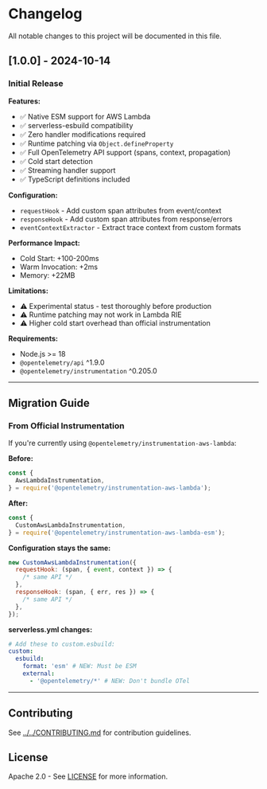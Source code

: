 # Changelog

All notable changes to this project will be documented in this file.

## [1.0.0] - 2024-10-14

### Initial Release

**Features:**

- ✅ Native ESM support for AWS Lambda
- ✅ serverless-esbuild compatibility
- ✅ Zero handler modifications required
- ✅ Runtime patching via `Object.defineProperty`
- ✅ Full OpenTelemetry API support (spans, context, propagation)
- ✅ Cold start detection
- ✅ Streaming handler support
- ✅ TypeScript definitions included

**Configuration:**

- `requestHook` - Add custom span attributes from event/context
- `responseHook` - Add custom span attributes from response/errors
- `eventContextExtractor` - Extract trace context from custom formats

**Performance Impact:**

- Cold Start: +100-200ms
- Warm Invocation: +2ms
- Memory: +22MB

**Limitations:**

- ⚠️ Experimental status - test thoroughly before production
- ⚠️ Runtime patching may not work in Lambda RIE
- ⚠️ Higher cold start overhead than official instrumentation

**Requirements:**

- Node.js >= 18
- `@opentelemetry/api` ^1.9.0
- `@opentelemetry/instrumentation` ^0.205.0

---

## Migration Guide

### From Official Instrumentation

If you're currently using `@opentelemetry/instrumentation-aws-lambda`:

**Before:**

```javascript
const {
  AwsLambdaInstrumentation,
} = require('@opentelemetry/instrumentation-aws-lambda');
```

**After:**

```javascript
const {
  CustomAwsLambdaInstrumentation,
} = require('@opentelemetry/instrumentation-aws-lambda-esm');
```

**Configuration stays the same:**

```javascript
new CustomAwsLambdaInstrumentation({
  requestHook: (span, { event, context }) => {
    /* same API */
  },
  responseHook: (span, { err, res }) => {
    /* same API */
  },
});
```

**serverless.yml changes:**

```yaml
# Add these to custom.esbuild:
custom:
  esbuild:
    format: 'esm' # NEW: Must be ESM
    external:
      - '@opentelemetry/*' # NEW: Don't bundle OTel
```

---

## Contributing

See [../../CONTRIBUTING.md](../../CONTRIBUTING.md) for contribution guidelines.

## License

Apache 2.0 - See [LICENSE](./LICENSE) for more information.

